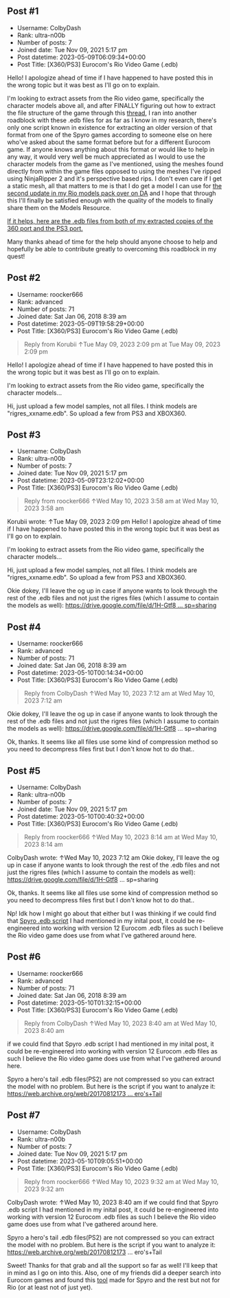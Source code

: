 ## Post #1
- Username: ColbyDash
- Rank: ultra-n00b
- Number of posts: 7
- Joined date: Tue Nov 09, 2021 5:17 pm
- Post datetime: 2023-05-09T06:09:34+00:00
- Post Title: [X360/PS3] Eurocom's Rio Video Game (.edb)

Hello! I apologize ahead of time if I have happened to have posted this in the wrong topic but it was best as I'll go on to explain.

I'm looking to extract assets from the Rio video game, specifically the character models above all, and after FINALLY figuring out how to extract the file structure of the game through this [thread](https://forum.xentax.com/viewtopic.php?f=10&t=8026), I ran into another roadblock with these .edb files for as far as I know in my research, there's only one script known in existence for extracting an older version of that format from one of the Spyro games according to someone else on here who've asked about the same format before but for a different Eurocom game. If anyone knows anything about this format or would like to help in any way, it would very well be much appreciated as I would to use the character models from the game as I've mentioned, using the meshes found directly from within the game files opposed to using the meshes I've ripped using NinjaRipper 2 and it's perspective based rips. I don't even care if I get a static mesh, all that matters to me is that I do get a model I can use for [the second update in my Rio models pack over on DA](https://www.deviantart.com/colbydash/art/Birds-Luiz-and-Marmosets-Rio-The-Video-Game-942086469) and I hope that through this I'll finally be satisfied enough with the quality of the models to finally share them on the Models Resource. 

[If it helps, here are the .edb files from both of my extracted copies of the 360 port and the PS3 port.](https://drive.google.com/file/d/1zhB3DAZQB7-uK_DRp5qt3iCvy23-64FW/view?usp=sharing)

Many thanks ahead of time for the help should anyone choose to help and hopefully be able to contribute greatly to overcoming this roadblock in my quest!
## Post #2
- Username: roocker666
- Rank: advanced
- Number of posts: 71
- Joined date: Sat Jan 06, 2018 8:39 am
- Post datetime: 2023-05-09T19:58:29+00:00
- Post Title: [X360/PS3] Eurocom's Rio Video Game (.edb)

> Reply from Korubii ↑Tue May 09, 2023 2:09 pm at Tue May 09, 2023 2:09 pm
>
> 
Hello! I apologize ahead of time if I have happened to have posted this in the wrong topic but it was best as I'll go on to explain.

I'm looking to extract assets from the Rio video game, specifically the character models...

Hi, just upload a few model samples, not all files. I think models are "rigres_xxname.edb". So upload a few from PS3 and XBOX360.
## Post #3
- Username: ColbyDash
- Rank: ultra-n00b
- Number of posts: 7
- Joined date: Tue Nov 09, 2021 5:17 pm
- Post datetime: 2023-05-09T23:12:02+00:00
- Post Title: [X360/PS3] Eurocom's Rio Video Game (.edb)

> Reply from roocker666 ↑Wed May 10, 2023 3:58 am at Wed May 10, 2023 3:58 am
>
> 
Korubii wrote: ↑Tue May 09, 2023 2:09 pm
Hello! I apologize ahead of time if I have happened to have posted this in the wrong topic but it was best as I'll go on to explain.

I'm looking to extract assets from the Rio video game, specifically the character models...


Hi, just upload a few model samples, not all files. I think models are "rigres_xxname.edb". So upload a few from PS3 and XBOX360.

Okie dokey, I'll leave the og up in case if anyone wants to look through the rest of the .edb files and not just the rigres files (which I assume to contain the models as well): [https://drive.google.com/file/d/1H-Gtf8 ... sp=sharing](https://drive.google.com/file/d/1H-Gtf8fLspWDzomSQQl1iITAW8rWvg5R/view?usp=sharing)
## Post #4
- Username: roocker666
- Rank: advanced
- Number of posts: 71
- Joined date: Sat Jan 06, 2018 8:39 am
- Post datetime: 2023-05-10T00:14:34+00:00
- Post Title: [X360/PS3] Eurocom's Rio Video Game (.edb)

> Reply from ColbyDash ↑Wed May 10, 2023 7:12 am at Wed May 10, 2023 7:12 am
>
> 
Okie dokey, I'll leave the og up in case if anyone wants to look through the rest of the .edb files and not just the rigres files (which I assume to contain the models as well): https://drive.google.com/file/d/1H-Gtf8 ... sp=sharing

Ok, thanks. It seems like all files use some kind of compression method so you need to decompress files first but I don't know hot to do that..
## Post #5
- Username: ColbyDash
- Rank: ultra-n00b
- Number of posts: 7
- Joined date: Tue Nov 09, 2021 5:17 pm
- Post datetime: 2023-05-10T00:40:32+00:00
- Post Title: [X360/PS3] Eurocom's Rio Video Game (.edb)

> Reply from roocker666 ↑Wed May 10, 2023 8:14 am at Wed May 10, 2023 8:14 am
>
> 
ColbyDash wrote: ↑Wed May 10, 2023 7:12 am
Okie dokey, I'll leave the og up in case if anyone wants to look through the rest of the .edb files and not just the rigres files (which I assume to contain the models as well): https://drive.google.com/file/d/1H-Gtf8 ... sp=sharing


Ok, thanks. It seems like all files use some kind of compression method so you need to decompress files first but I don't know hot to do that..

Np! Idk how I might go about that either but I was thinking if we could find that [Spyro .edb script](https://forum.xentax.com/viewtopic.php?p=135542&hilit=edb#p135542) I had mentioned in my inital post, it could be re-engineered into working with version 12 Eurocom .edb files as such I believe the Rio video game does use from what I've gathered around here.
## Post #6
- Username: roocker666
- Rank: advanced
- Number of posts: 71
- Joined date: Sat Jan 06, 2018 8:39 am
- Post datetime: 2023-05-10T01:32:15+00:00
- Post Title: [X360/PS3] Eurocom's Rio Video Game (.edb)

> Reply from ColbyDash ↑Wed May 10, 2023 8:40 am at Wed May 10, 2023 8:40 am
>
> 
 if we could find that Spyro .edb script I had mentioned in my inital post, it could be re-engineered into working with version 12 Eurocom .edb files as such I believe the Rio video game does use from what I've gathered around here.

Spyro a hero's tail .edb files(PS2) are not compressed so you can extract the model with no problem. But here is the script if you want to analyze it:
[https://web.archive.org/web/20170812173 ... ero's+Tail](https://web.archive.org/web/20170812173541/http://ps23dformat.wikispaces.com/Spyro+A+Hero%27s+Tail)
## Post #7
- Username: ColbyDash
- Rank: ultra-n00b
- Number of posts: 7
- Joined date: Tue Nov 09, 2021 5:17 pm
- Post datetime: 2023-05-10T09:05:51+00:00
- Post Title: [X360/PS3] Eurocom's Rio Video Game (.edb)

> Reply from roocker666 ↑Wed May 10, 2023 9:32 am at Wed May 10, 2023 9:32 am
>
> 
ColbyDash wrote: ↑Wed May 10, 2023 8:40 am
 if we could find that Spyro .edb script I had mentioned in my inital post, it could be re-engineered into working with version 12 Eurocom .edb files as such I believe the Rio video game does use from what I've gathered around here.


Spyro a hero's tail .edb files(PS2) are not compressed so you can extract the model with no problem. But here is the script if you want to analyze it:
https://web.archive.org/web/20170812173 ... ero's+Tail

Sweet! Thanks for that grab and all the support so far as well! I'll keep that in mind as I go on into this. Also, one of my friends did a deeper search into Eurocom games and found this [tool](https://github.com/eurotools/eurochef) made for Spyro and the rest but not for Rio (or at least not of just yet).
